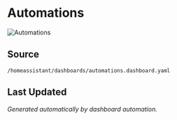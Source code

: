 # Automations

![Automations](/local/dashboard_screenshots/automations-dashboard.png)

## Source

`/homeassistant/dashboards/automations.dashboard.yaml`

## Last Updated

*Generated automatically by dashboard automation.*
